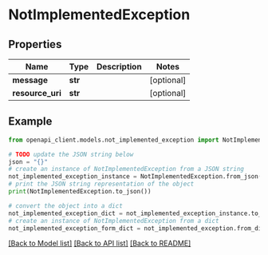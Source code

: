 # NotImplementedException


## Properties

Name | Type | Description | Notes
------------ | ------------- | ------------- | -------------
**message** | **str** |  | [optional] 
**resource_uri** | **str** |  | [optional] 

## Example

```python
from openapi_client.models.not_implemented_exception import NotImplementedException

# TODO update the JSON string below
json = "{}"
# create an instance of NotImplementedException from a JSON string
not_implemented_exception_instance = NotImplementedException.from_json(json)
# print the JSON string representation of the object
print(NotImplementedException.to_json())

# convert the object into a dict
not_implemented_exception_dict = not_implemented_exception_instance.to_dict()
# create an instance of NotImplementedException from a dict
not_implemented_exception_form_dict = not_implemented_exception.from_dict(not_implemented_exception_dict)
```
[[Back to Model list]](../README.md#documentation-for-models) [[Back to API list]](../README.md#documentation-for-api-endpoints) [[Back to README]](../README.md)


